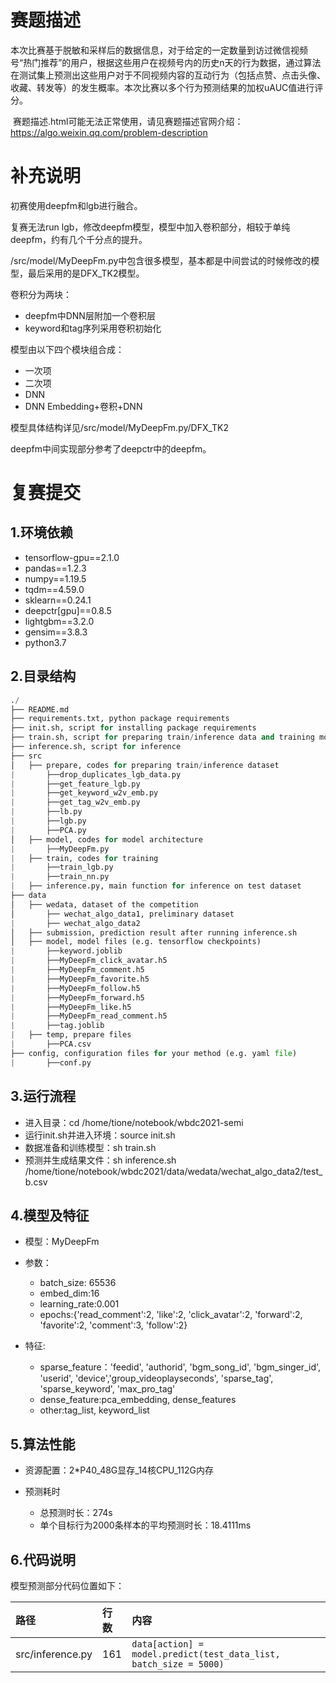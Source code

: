 # 赛题描述

​	本次比赛基于脱敏和采样后的数据信息，对于给定的一定数量到访过微信视频号“热门推荐”的用户，根据这些用户在视频号内的历史n天的行为数据，通过算法在测试集上预测出这些用户对于不同视频内容的互动行为（包括点赞、点击头像、收藏、转发等）的发生概率。本次比赛以多个行为预测结果的加权uAUC值进行评分。

​	赛题描述.html可能无法正常使用，请见赛题描述官网介绍：https://algo.weixin.qq.com/problem-description

# 补充说明

初赛使用deepfm和lgb进行融合。

复赛无法run lgb，修改deepfm模型，模型中加入卷积部分，相较于单纯deepfm，约有几个千分点的提升。

/src/model/MyDeepFm.py中包含很多模型，基本都是中间尝试的时候修改的模型，最后采用的是DFX_TK2模型。

卷积分为两块：

- deepfm中DNN层附加一个卷积层
- keyword和tag序列采用卷积初始化

模型由以下四个模块组合成：

- 一次项
- 二次项
- DNN
- DNN Embedding+卷积+DNN

模型具体结构详见/src/model/MyDeepFm.py/DFX_TK2

deepfm中间实现部分参考了deepctr中的deepfm。



# 复赛提交

## 1.环境依赖

- tensorflow-gpu==2.1.0
- pandas==1.2.3
- numpy==1.19.5
- tqdm==4.59.0
- sklearn==0.24.1
- deepctr[gpu]==0.8.5
- lightgbm==3.2.0
- gensim==3.8.3
- python3.7

## 2.目录结构

```python
./
├── README.md
├── requirements.txt, python package requirements 
├── init.sh, script for installing package requirements
├── train.sh, script for preparing train/inference data and training models, including pretrained models
├── inference.sh, script for inference 
├── src
│   ├── prepare, codes for preparing train/inference dataset
|       ├──drop_duplicates_lgb_data.py
|       ├──get_feature_lgb.py
|       ├──get_keyword_w2v_emb.py
|       ├──get_tag_w2v_emb.py
|       ├──lb.py
|       ├──lgb.py
|       ├──PCA.py
│   ├── model, codes for model architecture
|       ├──MyDeepFm.py  
|   ├── train, codes for training
|       ├──train_lgb.py
|       ├──train_nn.py
|   ├── inference.py, main function for inference on test dataset
├── data
│   ├── wedata, dataset of the competition
│       ├── wechat_algo_data1, preliminary dataset
|       ├── wechat_algo_data2
│   ├── submission, prediction result after running inference.sh
│   ├── model, model files (e.g. tensorflow checkpoints)
|       ├──keyword.joblib
|       ├──MyDeepFm_click_avatar.h5
|       ├──MyDeepFm_comment.h5
|       ├──MyDeepFm_favorite.h5
|       ├──MyDeepFm_follow.h5
|       ├──MyDeepFm_forward.h5
|       ├──MyDeepFm_like.h5
|       ├──MyDeepFm_read_comment.h5
|       ├──tag.joblib
|   ├── temp, prepare files
|       ├──PCA.csv
├── config, configuration files for your method (e.g. yaml file)
|       ├──conf.py 
```

## 3.运行流程

- 进入目录：cd /home/tione/notebook/wbdc2021-semi
- 运行init.sh并进入环境：source init.sh
- 数据准备和训练模型：sh train.sh
- 预测并生成结果文件：sh inference.sh /home/tione/notebook/wbdc2021/data/wedata/wechat_algo_data2/test_b.csv

## 4.模型及特征

- 模型：MyDeepFm
- 参数：
  - batch_size: 65536
  - embed_dim:16
  - learning_rate:0.001
  - epochs:{'read_comment':2, 'like':2, 'click_avatar':2, 'forward':2, 'favorite':2, 'comment':3, 'follow':2}

- 特征:
  - sparse_feature：'feedid', 'authorid', 'bgm_song_id', 'bgm_singer_id', 'userid', 'device','group_videoplayseconds', 'sparse_tag', 'sparse_keyword', 'max_pro_tag'
  - dense_feature:pca_embedding, dense_features
  - other:tag_list, keyword_list



## 5.算法性能

- 资源配置：2*P40_48G显存_14核CPU_112G内存

- 预测耗时
  - 总预测时长：274s
  - 单个目标行为2000条样本的平均预测时长：18.4111ms



## 6.代码说明

模型预测部分代码位置如下：

| 路径             | 行数 | 内容                                                         |
| :--------------- | :--- | :----------------------------------------------------------- |
| src/inference.py | 161  | `data[action] = model.predict(test_data_list, batch_size = 5000)` |

